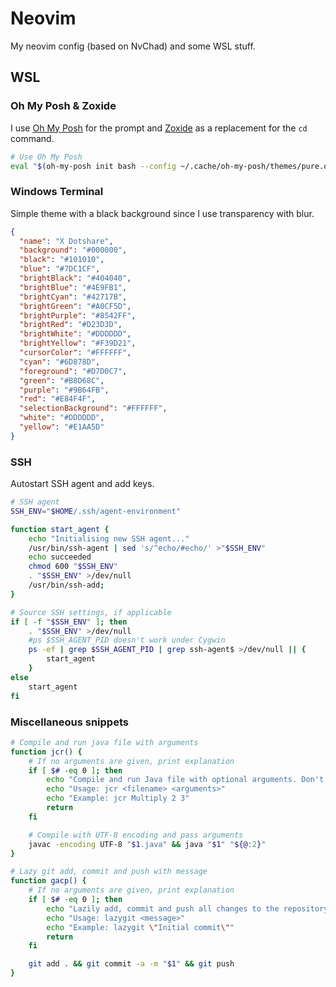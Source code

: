 # Neovim

My neovim config (based on NvChad) and some WSL stuff.

## WSL

### Oh My Posh & Zoxide

I use [Oh My Posh](https://ohmyposh.dev/) for the prompt and [Zoxide](https://github.com/ajeetdsouza/zoxide) as a replacement for the `cd` command.

```bash
# Use Oh My Posh
eval "$(oh-my-posh init bash --config ~/.cache/oh-my-posh/themes/pure.omp.json) $(zoxide init bash --cmd cd)"
```

### Windows Terminal

Simple theme with a black background since I use transparency with blur.

```json
{
  "name": "X Dotshare",
  "background": "#000000",
  "black": "#101010",
  "blue": "#7DC1CF",
  "brightBlack": "#404040",
  "brightBlue": "#4E9FB1",
  "brightCyan": "#42717B",
  "brightGreen": "#A0CF5D",
  "brightPurple": "#8542FF",
  "brightRed": "#D23D3D",
  "brightWhite": "#DDDDDD",
  "brightYellow": "#F39D21",
  "cursorColor": "#FFFFFF",
  "cyan": "#6D878D",
  "foreground": "#D7D0C7",
  "green": "#B8D68C",
  "purple": "#9B64FB",
  "red": "#E84F4F",
  "selectionBackground": "#FFFFFF",
  "white": "#DDDDDD",
  "yellow": "#E1AA5D"
}
```

### SSH

Autostart SSH agent and add keys.

```bash
# SSH agent
SSH_ENV="$HOME/.ssh/agent-environment"

function start_agent {
    echo "Initialising new SSH agent..."
    /usr/bin/ssh-agent | sed 's/^echo/#echo/' >"$SSH_ENV"
    echo succeeded
    chmod 600 "$SSH_ENV"
    . "$SSH_ENV" >/dev/null
    /usr/bin/ssh-add;
}

# Source SSH settings, if applicable
if [ -f "$SSH_ENV" ]; then
    . "$SSH_ENV" >/dev/null
    #ps $SSH_AGENT_PID doesn't work under Cygwin
    ps -ef | grep $SSH_AGENT_PID | grep ssh-agent$ >/dev/null || {
        start_agent
    }
else
    start_agent
fi
```

### Miscellaneous snippets

```bash
# Compile and run java file with arguments
function jcr() {
    # If no arguments are given, print explanation
    if [ $# -eq 0 ]; then
        echo "Compile and run Java file with optional arguments. Don't include the extension in the file name."
        echo "Usage: jcr <filename> <arguments>"
        echo "Example: jcr Multiply 2 3"
        return
    fi

    # Compile with UTF-8 encoding and pass arguments
    javac -encoding UTF-8 "$1.java" && java "$1" "${@:2}"
}
```

```bash
# Lazy git add, commit and push with message
function gacp() {
    # If no arguments are given, print explanation
    if [ $# -eq 0 ]; then
        echo "Lazily add, commit and push all changes to the repository."
        echo "Usage: lazygit <message>"
        echo "Example: lazygit \"Initial commit\""
        return
    fi

    git add . && git commit -a -m "$1" && git push
}
```
